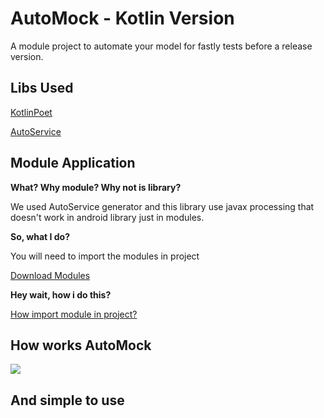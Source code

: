 # AutoMock - Kotlin Version
A module project to automate your model for fastly tests before a release version.

## Libs Used
[KotlinPoet](https://github.com/square/kotlinpoet)

[AutoService](https://github.com/google/auto/tree/master/service)

## Module Application
**What? Why module? Why not is library?**
<p>We used AutoService generator and this library use javax processing that doesn't work in android library just in modules.

**So, what I do?**
<p>You will need to import the modules in project
 
[Download Modules](https://drive.google.com/drive/folders/1iTOaUFonWmqgZ3rF3uBBr_W7quRH7sDN?usp=sharing)

**Hey wait, how i do this?**

[How import module in project?]()

## How works AutoMock
![]("https://github.com/Wottrich/auto-mock-kotlin/blob/master/printscreens/Screen%20Shot%202019-03-21%20at%2015.34.02.png")


## And simple to use
